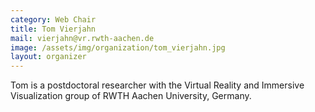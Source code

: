 ```yaml
---
category: Web Chair
title: Tom Vierjahn
mail: vierjahn@vr.rwth-aachen.de
image: /assets/img/organization/tom_vierjahn.jpg
layout: organizer
---
```


Tom is a postdoctoral researcher with the Virtual Reality and Immersive Visualization group of RWTH Aachen University, Germany.
